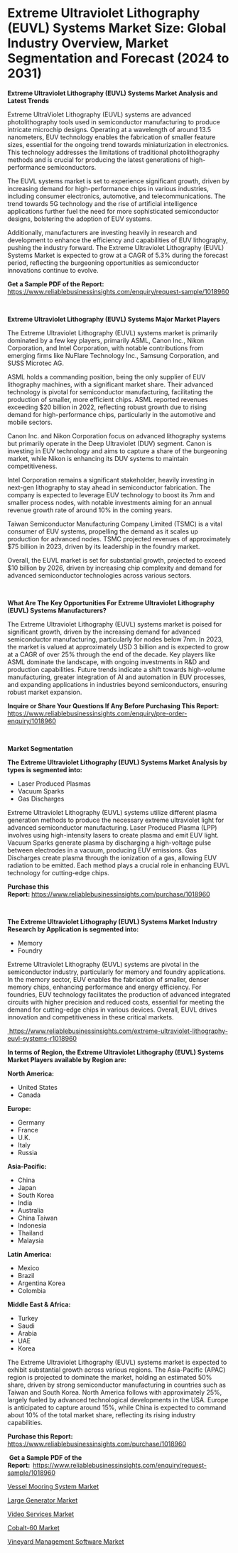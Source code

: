 <p><h1>Extreme Ultraviolet Lithography (EUVL) Systems Market Size: Global Industry Overview, Market Segmentation and Forecast (2024 to 2031)</h1></p><p><strong>Extreme Ultraviolet Lithography (EUVL) Systems Market Analysis and Latest Trends</strong></p>
<p><p>Extreme UltraViolet Lithography (EUVL) systems are advanced photolithography tools used in semiconductor manufacturing to produce intricate microchip designs. Operating at a wavelength of around 13.5 nanometers, EUV technology enables the fabrication of smaller feature sizes, essential for the ongoing trend towards miniaturization in electronics. This technology addresses the limitations of traditional photolithography methods and is crucial for producing the latest generations of high-performance semiconductors.</p><p>The EUVL systems market is set to experience significant growth, driven by increasing demand for high-performance chips in various industries, including consumer electronics, automotive, and telecommunications. The trend towards 5G technology and the rise of artificial intelligence applications further fuel the need for more sophisticated semiconductor designs, bolstering the adoption of EUV systems.</p><p>Additionally, manufacturers are investing heavily in research and development to enhance the efficiency and capabilities of EUV lithography, pushing the industry forward. The Extreme Ultraviolet Lithography (EUVL) Systems Market is expected to grow at a CAGR of 5.3% during the forecast period, reflecting the burgeoning opportunities as semiconductor innovations continue to evolve.</p></p>
<p><strong>Get a Sample PDF of the Report:&nbsp;</strong> <a href="https://www.reliablebusinessinsights.com/enquiry/request-sample/1018960?utm_campaign=48&utm_medium=2&utm_source=Github&utm_content=ia&utm_term=17112024&utm_id=extreme-ultraviolet-lithography-euvl-systems">https://www.reliablebusinessinsights.com/enquiry/request-sample/1018960</a></p>
<p>&nbsp;</p>
<p><strong>Extreme Ultraviolet Lithography (EUVL) Systems Major Market Players</strong></p>
<p><p>The Extreme Ultraviolet Lithography (EUVL) systems market is primarily dominated by a few key players, primarily ASML, Canon Inc., Nikon Corporation, and Intel Corporation, with notable contributions from emerging firms like NuFlare Technology Inc., Samsung Corporation, and SUSS Microtec AG.</p><p>ASML holds a commanding position, being the only supplier of EUV lithography machines, with a significant market share. Their advanced technology is pivotal for semiconductor manufacturing, facilitating the production of smaller, more efficient chips. ASML reported revenues exceeding $20 billion in 2022, reflecting robust growth due to rising demand for high-performance chips, particularly in the automotive and mobile sectors.</p><p>Canon Inc. and Nikon Corporation focus on advanced lithography systems but primarily operate in the Deep Ultraviolet (DUV) segment. Canon is investing in EUV technology and aims to capture a share of the burgeoning market, while Nikon is enhancing its DUV systems to maintain competitiveness.</p><p>Intel Corporation remains a significant stakeholder, heavily investing in next-gen lithography to stay ahead in semiconductor fabrication. The company is expected to leverage EUV technology to boost its 7nm and smaller process nodes, with notable investments aiming for an annual revenue growth rate of around 10% in the coming years.</p><p>Taiwan Semiconductor Manufacturing Company Limited (TSMC) is a vital consumer of EUV systems, propelling the demand as it scales up production for advanced nodes. TSMC projected revenues of approximately $75 billion in 2023, driven by its leadership in the foundry market.</p><p>Overall, the EUVL market is set for substantial growth, projected to exceed $10 billion by 2026, driven by increasing chip complexity and demand for advanced semiconductor technologies across various sectors.</p></p>
<p>&nbsp;</p>
<p><strong>What Are The Key Opportunities For Extreme Ultraviolet Lithography (EUVL) Systems Manufacturers?</strong></p>
<p><p>The Extreme Ultraviolet Lithography (EUVL) systems market is poised for significant growth, driven by the increasing demand for advanced semiconductor manufacturing, particularly for nodes below 7nm. In 2023, the market is valued at approximately USD 3 billion and is expected to grow at a CAGR of over 25% through the end of the decade. Key players like ASML dominate the landscape, with ongoing investments in R&D and production capabilities. Future trends indicate a shift towards high-volume manufacturing, greater integration of AI and automation in EUV processes, and expanding applications in industries beyond semiconductors, ensuring robust market expansion.</p></p>
<p><strong>Inquire or Share Your Questions If Any Before Purchasing This Report:</strong> <a href="https://www.reliablebusinessinsights.com/enquiry/pre-order-enquiry/1018960?utm_campaign=48&utm_medium=2&utm_source=Github&utm_content=ia&utm_term=17112024&utm_id=extreme-ultraviolet-lithography-euvl-systems">https://www.reliablebusinessinsights.com/enquiry/pre-order-enquiry/1018960</a></p>
<p>&nbsp;</p>
<p><strong>Market Segmentation</strong></p>
<p><strong>The Extreme Ultraviolet Lithography (EUVL) Systems Market Analysis by types is segmented into:</strong></p>
<p><ul><li>Laser Produced Plasmas</li><li>Vacuum Sparks</li><li>Gas Discharges</li></ul></p>
<p><p>Extreme Ultraviolet Lithography (EUVL) systems utilize different plasma generation methods to produce the necessary extreme ultraviolet light for advanced semiconductor manufacturing. Laser Produced Plasma (LPP) involves using high-intensity lasers to create plasma and emit EUV light. Vacuum Sparks generate plasma by discharging a high-voltage pulse between electrodes in a vacuum, producing EUV emissions. Gas Discharges create plasma through the ionization of a gas, allowing EUV radiation to be emitted. Each method plays a crucial role in enhancing EUVL technology for cutting-edge chips.</p></p>
<p><strong>Purchase this Report:&nbsp;</strong><a href="https://www.reliablebusinessinsights.com/purchase/1018960?utm_campaign=48&utm_medium=2&utm_source=Github&utm_content=ia&utm_term=17112024&utm_id=extreme-ultraviolet-lithography-euvl-systems">https://www.reliablebusinessinsights.com/purchase/1018960</a></p>
<p>&nbsp;</p>
<p><strong>The Extreme Ultraviolet Lithography (EUVL) Systems Market Industry Research by Application is segmented into:</strong></p>
<p><ul><li>Memory</li><li>Foundry</li></ul></p>
<p><p>Extreme Ultraviolet Lithography (EUVL) systems are pivotal in the semiconductor industry, particularly for memory and foundry applications. In the memory sector, EUV enables the fabrication of smaller, denser memory chips, enhancing performance and energy efficiency. For foundries, EUV technology facilitates the production of advanced integrated circuits with higher precision and reduced costs, essential for meeting the demand for cutting-edge chips in various devices. Overall, EUVL drives innovation and competitiveness in these critical markets.</p></p>
<p><a href="https://www.reliablebusinessinsights.com/extreme-ultraviolet-lithography-euvl-systems-r1018960?utm_campaign=48&utm_medium=2&utm_source=Github&utm_content=ia&utm_term=17112024&utm_id=extreme-ultraviolet-lithography-euvl-systems">&nbsp;https://www.reliablebusinessinsights.com/extreme-ultraviolet-lithography-euvl-systems-r1018960</a></p>
<p><strong>In terms of Region, the Extreme Ultraviolet Lithography (EUVL) Systems Market Players available by Region are:</strong></p>
<p>
    <p> <strong> North America: </strong>
        <ul>
            <li>United States</li>
            <li>Canada</li>
        </ul>
        </p> 
    <p> <strong> Europe: </strong>
        <ul>
            <li>Germany</li>
            <li>France</li>
            <li>U.K.</li>
            <li>Italy</li>
            <li>Russia</li>
        </ul>
        </p> 
    <p> <strong> Asia-Pacific: </strong>
        <ul>
            <li>China</li>
            <li>Japan</li>
            <li>South Korea</li>
            <li>India</li>
            <li>Australia</li>
            <li>China Taiwan</li>
            <li>Indonesia</li>
            <li>Thailand</li>
            <li>Malaysia</li>
        </ul>
        </p> 
    <p> <strong> Latin America: </strong>
        <ul>
            <li>Mexico</li>
            <li>Brazil</li>
            <li>Argentina Korea</li>
            <li>Colombia</li>
        </ul>
        </p> 
    <p> <strong> Middle East & Africa: </strong>
        <ul>
            <li>Turkey</li>
            <li>Saudi</li>
            <li>Arabia</li>
            <li>UAE</li>
            <li>Korea</li>
        </ul>
    </p>
    </p>
<p><p>The Extreme Ultraviolet Lithography (EUVL) systems market is expected to exhibit substantial growth across various regions. The Asia-Pacific (APAC) region is projected to dominate the market, holding an estimated 50% share, driven by strong semiconductor manufacturing in countries such as Taiwan and South Korea. North America follows with approximately 25%, largely fueled by advanced technological developments in the USA. Europe is anticipated to capture around 15%, while China is expected to command about 10% of the total market share, reflecting its rising industry capabilities.</p></p>
<p><strong>Purchase this Report: </strong><a href="https://www.reliablebusinessinsights.com/purchase/1018960?utm_campaign=48&utm_medium=2&utm_source=Github&utm_content=ia&utm_term=17112024&utm_id=extreme-ultraviolet-lithography-euvl-systems">https://www.reliablebusinessinsights.com/purchase/1018960</a></p>
<p>&nbsp;<strong>Get a Sample PDF of the Report:&nbsp;&nbsp;</strong><a href="https://www.reliablebusinessinsights.com/enquiry/request-sample/1018960?utm_campaign=48&utm_medium=2&utm_source=Github&utm_content=ia&utm_term=17112024&utm_id=extreme-ultraviolet-lithography-euvl-systems">https://www.reliablebusinessinsights.com/enquiry/request-sample/1018960</a></p>
<p><strong></strong></p>
<p><p><a href="https://www.linkedin.com/pulse/in-depth-vessel-mooring-system-market-review-size-aa2de?utm_campaign=48&utm_medium=2&utm_source=Github&utm_content=ia&utm_term=17112024&utm_id=extreme-ultraviolet-lithography-euvl-systems">Vessel Mooring System Market</a></p><p><a href="https://www.linkedin.com/pulse/large-generator-market2024-2031-industry-insights-investment-zwule?utm_campaign=48&utm_medium=2&utm_source=Github&utm_content=ia&utm_term=17112024&utm_id=extreme-ultraviolet-lithography-euvl-systems">Large Generator Market</a></p><p><a href="https://issuu.com/reportprime-2/docs/video-services-market-size-2030.ppt_7c6628e8bedfb2?utm_campaign=48&utm_medium=2&utm_source=Github&utm_content=ia&utm_term=17112024&utm_id=extreme-ultraviolet-lithography-euvl-systems">Video Services Market</a></p><p><a href="https://github.com/kathiestrine5ty/Market-Research-Report-List-1/blob/main/cobalt-60-market.md?utm_campaign=48&utm_medium=2&utm_source=Github&utm_content=ia&utm_term=17112024&utm_id=extreme-ultraviolet-lithography-euvl-systems">Cobalt-60 Market</a></p><p><a href="https://issuu.com/reportprime-2/docs/vineyard-management-software-market_82e362f64edc4f?utm_campaign=48&utm_medium=2&utm_source=Github&utm_content=ia&utm_term=17112024&utm_id=extreme-ultraviolet-lithography-euvl-systems">Vineyard Management Software Market</a></p></p>